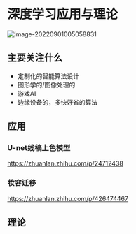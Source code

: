 # 深度学习应用与理论

![image-20220901005058831](E:\topics\深度学习应用与理论\imgs\image-20220901005058831.png)



## 主要关注什么

* 定制化的智能算法设计
* 图形学的/图像处理的
* 游戏AI
* 边缘设备的，多快好省的算法





## 应用

### U-net线稿上色模型

https://zhuanlan.zhihu.com/p/24712438



### 妆容迁移

https://zhuanlan.zhihu.com/p/426474467



## 理论

